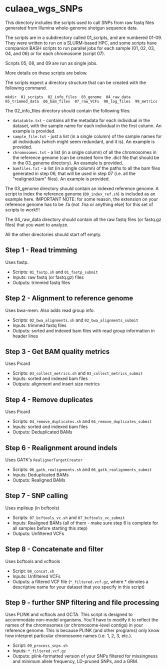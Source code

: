 # culaea_wgs_SNPs
This directory includes the scripts used to call SNPs from raw fastq files generated from Illumina whole-genome shotgun sequence data.

The scripts are in a subdirectory called 01_scripts, and are numbered 01-09. They were written to run on a SLURM-based HPC, and some scripts have companion BASH scripts to run parallel jobs for each sample (01, 02, 03, 04, and 06) or for each chromosome (script 07).

Scripts 05, 08, and 09 are run as single jobs.

More details on these scripts are below.

The scripts expect a directory structure that can be created with the following command.
```
mkdir  01_scripts  02_info_files  03_genome  04_raw_data  05_trimmed_data  06_bam_files  07_raw_VCFs  98_log_files  99_metrics
```

The 02_info_files directory should contain the following files:
* `datatable.txt` - contains all the metadata for each individual in the dataset, with the sample name for each individual in the first column. An example is provided.
* `sample_file.txt` - just a list (in a single column) of the sample names for all individuals (which might seem redundant, and it is). An example is provided.
* `chromosomes.txt` - a list (in a snigle column) of all the chromosomes in the reference genome (can be created form the .dict file that should be in the 03_genome directory). An example is provided.
* `bamfiles.txt` - a list (in a single column) of the paths to all the bam files generated in step 06, that will be used in step 07 (i.e. all the "realigned.bam" files). An example is provided.

The 03_genome directory should contain an indexed reference genome. A script to index the reference genome (`00_index_ref.sh`) is included as an example here. IMPORTANT NOTE: for some reason, the extension on your reference genome has to be .fa (not .fna or anything else) for this set of scripts to work!!!

The 04_raw_data directory should contain all the raw fastq files (or fastq.gz files) that you want to analyze.

All the other directories should start off empty.

## Step 1 - Read trimming
Uses fastp.

* Scripts: `01_fastp.sh` and `01_fastp_submit`
* Inputs: raw fastq (or fastq.gz) files
* Outputs: trimmed fastq files

## Step 2 - Alignment to reference genome
Uses bwa-mem. Also adds read group info.

* Scripts: `02_bwa_alignments.sh` and `02_bwa_alignments_submit`
* Inputs: trimmed fastq files
* Outputs: sorted and indexed bam files with read group information in header lines

## Step 3 - Get BAM quality metrics
Uses Picard

* Scripts: `03_collect_metrics.sh` and `03_collect_metrics_submit`
* Inputs: sorted and indexed bam files
* Outputs: alignment and insert size metrics

## Step 4 - Remove duplicates
Uses Picard

* Scripts: `04_remove_duplicates.sh` and `04_remove_duplicates_submit`
* Inputs: sorted and indexed bam files
* Outputs: Deduplicated BAMs

## Step 6 - Realignment around indels
Uses GATK's `RealignerTargetCreator`

* Scripts: `06_gatk_realignments.sh` and `06_gatk_realignments_submit`
* Inputs: Deduplicated BAMs
* Outputs: Realigned BAMs

## Step 7 - SNP calling
Uses mpileup (in bcftools)

* Scripts: `07_bcftools_vc.sh` and `07_bcftools_vc_submit`
* Inputs: Realigned BAMs (all of them - make sure step 6 is complete for all samples before starting this step)
* Outputs: Unfiltered VCFs

## Step 8 - Concatenate and filter
Uses bcftools and vcftools

* Script: `08_concat.sh`
* Inputs: Unfiltered VCFs
* Outputs: a filtered VCF file (`*_filtered.vcf.gz`, where * denotes a descriptive name for your dataset that you specify in this script)

## Step 9 - further SNP filtering and file processing
Uses PLINK and vcftools and GCTA. This script is designed to accommodate non-model organisms. You'll have to modify it to reflect the names of the chromosomes (or chromosome-level contigs) in your reference genome. This is because PLINK (and other programs) only know how interpret particular chromosome names (i.e. 1, 2, 3, etc.).

* Script: `09_process_snps.sh`
* Inputs: `*_filtered.vcf.gz`
* Outputs: plink-formatted version of your SNPs filtered for missingness and minimum allele frequency, LD-pruned SNPs, and a GRM.

